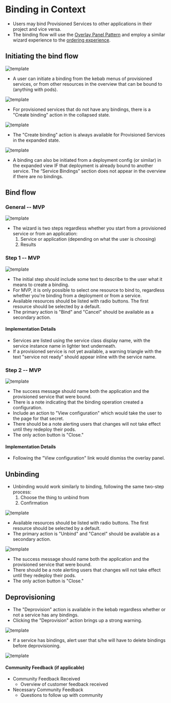 

# Binding in Context

- Users may bind Provisioned Services to other applications in their project and vice versa.
- The binding flow will use the [Overlay Panel Pattern](http://openshift.github.io/openshift-origin-design/web-console/4-patterns/overlay-panel) and employ a similar wizard experience to the [ordering experience](http://openshift.github.io/openshift-origin-design/web-console/5-components/order-from-catalog).




## Initiating the bind flow

![template](img/bind_kebab.png)
- A user can initiate a binding from the kebab menus of provisioned services, or from other resources in the overview that can be bound to (anything with pods).

![template](img/bind_create_unbound.png)
- For provisioned services that do not have any bindings, there is a "Create binding" action in the collapsed state.

![template](img/bind_create_expanded.png)
- The "Create binding" action is always available for Provisioned Services in the expanded state.

![template](img/bind_application_expanded.png)
- A binding can also be initiated from a deployment config (or similar) in the expanded view IF that deployment is already bound to another service. The “Service Bindings” section does not appear in the overview if there are no bindings.


## Bind flow

### General -- MVP
![template](img/bind_steps.png)
  - The wizard is two steps regardless whether you start from a provisioned service or from an application:
    1. Service or application (depending on what the user is choosing)
    2. Results

### Step 1 -- MVP
![template](img/bind_to_service_select.png)
  - The initial step should include some text to describe to the user what it means to create a binding.
  - For MVP, it is only possible to select one resource to bind to, regardless whether you're binding from a deployment or from a service.
  - Available resources should be listed with radio buttons. The first resource should be selected by a default.
  - The primary action is "Bind" and "Cancel" should be available as a secondary action.

#### Implementation Details
  - Services are listed using the service class display name, with the service instance name in lighter text underneath.
  - If a provisioned service is not yet available, a warning triangle with the text "service not ready" should appear inline with the service name.

### Step 2 -- MVP

![template](img/bind_to_service_results.png)
  - The success message should name both the application and the provisioned service that were bound.
  - There is a note indicating that the binding operation created a configuration.
  - Include an action to "View configuration" which would take the user to the page for that secret.
  - There should be a note alerting users that changes will not take effect until they redeploy their pods.
  - The only action button is "Close."

#### Implementation Details
  - Following the "View configuration" link would dismiss the overlay panel.

## Unbinding
  - Unbinding would work similarly to binding, following the same two-step process:
    1. Choose the thing to unbind from
    2. Confirmation

![template](img/unbind_1.png)
- Available resources should be listed with radio buttons. The first resource should be selected by a default.
- The primary action is "Unbind" and "Cancel" should be available as a secondary action.

![template](img/unbind_2.png)
- The success message should name both the application and the provisioned service that were bound.
- There should be a note alerting users that changes will not take effect until they redeploy their pods.
- The only action button is "Close."

## Deprovisioning
  - The "Deprovision" action is available in the kebab regardless whether or not a service has any bindings.
  - Clicking the "Deprovision" action brings up a strong warning.

![template](img/deprovision_warning.png)

  - If a service has bindings, alert user that s/he will have to delete bindings before deprovisioning.

![template](img/deprovision_with_bindings.png)



#### Community Feedback (if applicable)
- Community Feedback Received
  - Overview of customer feedback received
- Necessary Community Feedback
  - Questions to follow up with community
